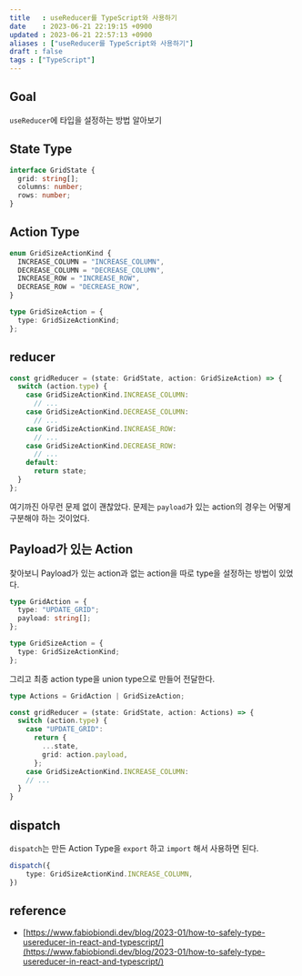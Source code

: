 ```yaml
---
title   : useReducer를 TypeScript와 사용하기 
date    : 2023-06-21 22:19:15 +0900
updated : 2023-06-21 22:57:13 +0900
aliases : ["useReducer를 TypeScript와 사용하기"]
draft : false
tags : ["TypeScript"]
---
```


## Goal
`useReducer`에 타입을 설정하는 방법 알아보기


## State Type
```ts
interface GridState {
  grid: string[];
  columns: number;
  rows: number;
}
```
## Action Type

```ts
enum GridSizeActionKind {
  INCREASE_COLUMN = "INCREASE_COLUMN",
  DECREASE_COLUMN = "DECREASE_COLUMN",
  INCREASE_ROW = "INCREASE_ROW",
  DECREASE_ROW = "DECREASE_ROW",
}
```

```ts
type GridSizeAction = {
  type: GridSizeActionKind;
};
```

## reducer

```ts
const gridReducer = (state: GridState, action: GridSizeAction) => {
  switch (action.type) {
    case GridSizeActionKind.INCREASE_COLUMN:
      // ...
    case GridSizeActionKind.DECREASE_COLUMN:
      // ...
    case GridSizeActionKind.INCREASE_ROW:
      // ...
    case GridSizeActionKind.DECREASE_ROW:
      // ...
    default:
      return state;
  }
};
```

여기까진 아무런 문제 없이 괜찮았다. 문제는 `payload`가 있는 action의 경우는 어떻게 구분해야 하는 것이었다.

## Payload가 있는 Action 

찾아보니 Payload가 있는 action과 없는 action을 따로 type을 설정하는 방법이 있었다.
```ts
type GridAction = {
  type: "UPDATE_GRID";
  payload: string[];
};

type GridSizeAction = {
  type: GridSizeActionKind;
};


```

그리고 최종 action type을 union type으로 만들어 전달한다.

```ts
type Actions = GridAction | GridSizeAction;

const gridReducer = (state: GridState, action: Actions) => {
  switch (action.type) {
    case "UPDATE_GRID":
      return {
        ...state,
        grid: action.payload,
      };
    case GridSizeActionKind.INCREASE_COLUMN:
    // ...
  }
}
```


## dispatch
`dispatch`는 만든 Action Type을 `export` 하고 `import` 해서 사용하면 된다. 
```ts
dispatch({
	type: GridSizeActionKind.INCREASE_COLUMN,
})
```


## reference

- [https://www.fabiobiondi.dev/blog/2023-01/how-to-safely-type-usereducer-in-react-and-typescript/](https://www.fabiobiondi.dev/blog/2023-01/how-to-safely-type-usereducer-in-react-and-typescript/)